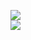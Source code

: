 [![](https://img.shields.io/badge/Made%20With-Github%20Spray-lightgrey.svg?style=for-the-badge&logo=github)](https://github.com/Annihil/github-spray#230)  
[![](https://i.imgur.com/2DrTn0Z.gif)](https://github.com/Annihil/github-spray)